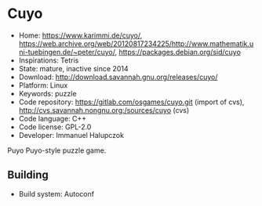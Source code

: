 # Cuyo

- Home: https://www.karimmi.de/cuyo/, https://web.archive.org/web/20120817234225/http://www.mathematik.uni-tuebingen.de/~peter/cuyo/, https://packages.debian.org/sid/cuyo
- Inspirations: Tetris
- State: mature, inactive since 2014
- Download: http://download.savannah.gnu.org/releases/cuyo/
- Platform: Linux
- Keywords: puzzle
- Code repository: https://gitlab.com/osgames/cuyo.git (import of cvs), http://cvs.savannah.nongnu.org:/sources/cuyo (cvs)
- Code language: C++
- Code license: GPL-2.0
- Developer: Immanuel Halupczok

Puyo Puyo-style puzzle game.

## Building

- Build system: Autoconf
